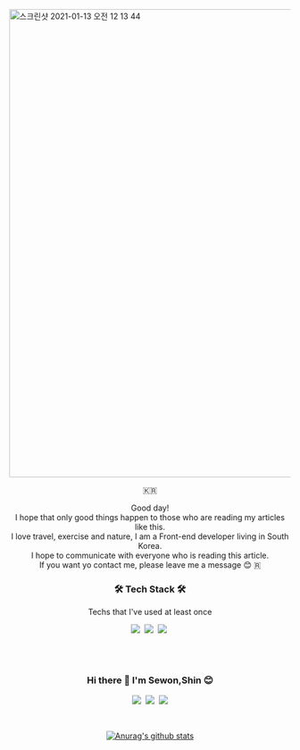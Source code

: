 <div>
<img width="838" alt="스크린샷 2021-01-13 오전 12 13 44" src="https://user-images.githubusercontent.com/68217675/104333128-3c1b1400-5534-11eb-9b80-6a47fee115ed.png">
</div>
<p align="center">🇰🇷 </p>

<p align="center">
Good day!<br>
I hope that only good things happen to those who are reading my articles like this. <br>
I love travel, exercise and nature, I am a Front-end developer living in South Korea. <br>
I hope to communicate with everyone who is reading this article. <br>
If you want yo contact me, please leave me a message 😊
🇷 </p>

<h3 align="center">🛠 Tech Stack 🛠</h3>

<p align="center"> Techs that I've used at least once </p>

<p align="center">
  <img src="https://img.shields.io/badge/Javascript-ffb13b?style=flat-square&logo=javascript&logoColor=white"/></a>&nbsp 
  <img src="https://img.shields.io/badge/css-1572B6?style=flat-square&logo=css3&logoColor=white"/></a>&nbsp 
  <img src="https://img.shields.io/badge/Go-11B48A?style=flat-square&logo=Go&logoColor=white"/></a>&nbsp 
  <br>
</p>

<br><br>
<h3 align="center"> Hi there 👋 I'm Sewon,Shin 😊  </h3>
<p align="center">
  <a href="https://velog.io/@shin6403"><img src="https://img.shields.io/badge/Tech%20Blog-11B48A?style=flat-square&logo=Vimeo&logoColor=white&link=https://velog.io/@woo0_hooo"/></a>&nbsp
 <a href="https://www.instagram.com/s_sewon/"><img src="https://img.shields.io/badge/Instagram-E4405F?style=flat-square&logo=Instagram&logoColor=white&link=https://www.instagram.com/s_sewon/"/></a>&nbsp
  <a href="mailto:shin6403@gamil.com"><img src="https://img.shields.io/badge/Gmail-d14836?style=flat-square&logo=Gmail&logoColor=white&link=shin6403@gamil.com"/></a>
</p>
<br>



  
  <div align="center">
  
[![Anurag's github stats](https://github-readme-stats.vercel.app/api?username=shinsewon)](https://github.com/shinsewon-readme-stats)

</div>





